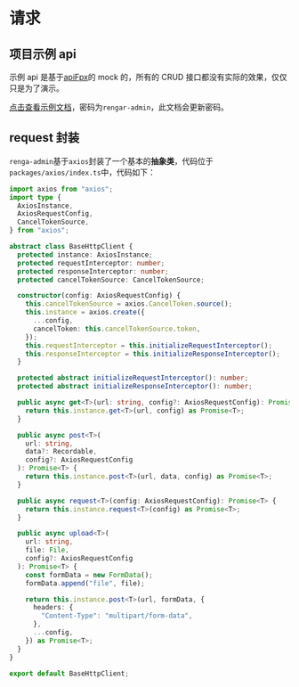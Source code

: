 # 请求

## 项目示例 api

示例 api 是基于[apiFpx](https://apifox.com/)的 mock 的，所有的 CRUD 接口都没有实际的效果，仅仅只是为了演示。

[点击查看示例文档](https://apifox.com/apidoc/shared/86037536-a9a1-453b-9bcf-28ff484cc199)，密码为`rengar-admin`，此文档会更新密码。

## request 封装

`renga-admin`基于`axios`封装了一个基本的**抽象类**，代码位于`packages/axios/index.ts`中，代码如下：

```ts
import axios from "axios";
import type {
  AxiosInstance,
  AxiosRequestConfig,
  CancelTokenSource,
} from "axios";

abstract class BaseHttpClient {
  protected instance: AxiosInstance;
  protected requestInterceptor: number;
  protected responseInterceptor: number;
  protected cancelTokenSource: CancelTokenSource;

  constructor(config: AxiosRequestConfig) {
    this.cancelTokenSource = axios.CancelToken.source();
    this.instance = axios.create({
      ...config,
      cancelToken: this.cancelTokenSource.token,
    });
    this.requestInterceptor = this.initializeRequestInterceptor();
    this.responseInterceptor = this.initializeResponseInterceptor();
  }

  protected abstract initializeRequestInterceptor(): number;
  protected abstract initializeResponseInterceptor(): number;

  public async get<T>(url: string, config?: AxiosRequestConfig): Promise<T> {
    return this.instance.get<T>(url, config) as Promise<T>;
  }

  public async post<T>(
    url: string,
    data?: Recordable,
    config?: AxiosRequestConfig
  ): Promise<T> {
    return this.instance.post<T>(url, data, config) as Promise<T>;
  }

  public async request<T>(config: AxiosRequestConfig): Promise<T> {
    return this.instance.request<T>(config) as Promise<T>;
  }

  public async upload<T>(
    url: string,
    file: File,
    config?: AxiosRequestConfig
  ): Promise<T> {
    const formData = new FormData();
    formData.append("file", file);

    return this.instance.post<T>(url, formData, {
      headers: {
        "Content-Type": "multipart/form-data",
      },
      ...config,
    }) as Promise<T>;
  }
}

export default BaseHttpClient;
```
